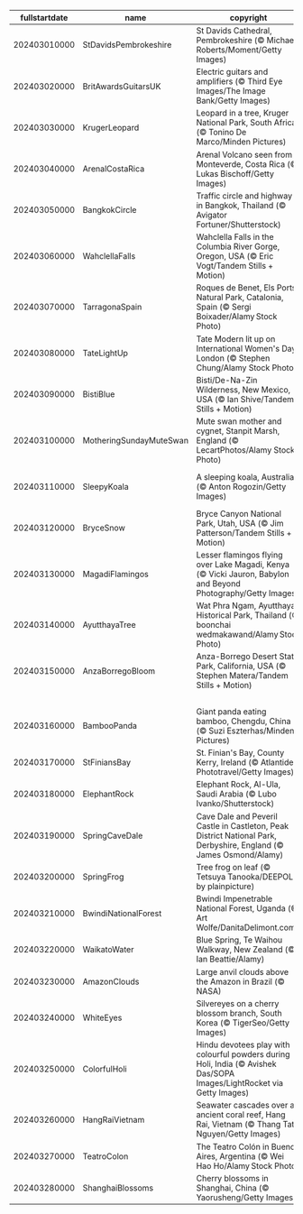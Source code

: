 |fullstartdate|name|copyright|title|image|
|--|--|--|--|--|
202403010000|StDavidsPembrokeshire|St Davids Cathedral, Pembrokeshire (© Michael Roberts/Moment/Getty Images)|Happy Saint David's Day!|![](/en-GB/2024/03/202403010000StDavidsPembrokeshire.jpg)|
202403020000|BritAwardsGuitarsUK|Electric guitars and amplifiers (© Third Eye Images/The Image Bank/Getty Images)|Lights, camera, music!|![](/en-GB/2024/03/202403020000BritAwardsGuitarsUK.jpg)|
202403030000|KrugerLeopard|Leopard in a tree, Kruger National Park, South Africa (© Tonino De Marco/Minden Pictures)|A dappled acrobat|![](/en-GB/2024/03/202403030000KrugerLeopard.jpg)|
202403040000|ArenalCostaRica|Arenal Volcano seen from Monteverde, Costa Rica (© Lukas Bischoff/Getty Images)|A sleeping beauty|![](/en-GB/2024/03/202403040000ArenalCostaRica.jpg)|
202403050000|BangkokCircle|Traffic circle and highway in Bangkok, Thailand (© Avigator Fortuner/Shutterstock)|Stuck in a loop?|![](/en-GB/2024/03/202403050000BangkokCircle.jpg)|
202403060000|WahclellaFalls|Wahclella Falls in the Columbia River Gorge, Oregon, USA (© Eric Vogt/Tandem Stills + Motion)|Get your splash on|![](/en-GB/2024/03/202403060000WahclellaFalls.jpg)|
202403070000|TarragonaSpain|Roques de Benet, Els Ports Natural Park, Catalonia, Spain (© Sergi Boixader/Alamy Stock Photo)|Reaching new heights|![](/en-GB/2024/03/202403070000TarragonaSpain.jpg)|
202403080000|TateLightUp|Tate Modern lit up on International Women's Day, London (© Stephen Chung/Alamy Stock Photo)|Right to shine|![](/en-GB/2024/03/202403080000TateLightUp.jpg)|
202403090000|BistiBlue|Bisti/De-Na-Zin Wilderness, New Mexico, USA (© Ian Shive/Tandem Stills + Motion)|Transformed by time|![](/en-GB/2024/03/202403090000BistiBlue.jpg)|
202403100000|MotheringSundayMuteSwan|Mute swan mother and cygnet, Stanpit Marsh, England (© LecartPhotos/Alamy Stock Photo)|All aboard the mothership|![](/en-GB/2024/03/202403100000MotheringSundayMuteSwan.jpg)|
202403110000|SleepyKoala|A sleeping koala, Australia (© Anton Rogozin/Getty Images)|Sweet dreams are made of leaves|![](/en-GB/2024/03/202403110000SleepyKoala.jpg)|
202403120000|BryceSnow|Bryce Canyon National Park, Utah, USA (© Jim Patterson/Tandem Stills + Motion)|Guardians of the canyon|![](/en-GB/2024/03/202403120000BryceSnow.jpg)|
202403130000|MagadiFlamingos|Lesser flamingos flying over Lake Magadi, Kenya (© Vicki Jauron, Babylon and Beyond Photography/Getty Images)|Bird's-eye view|![](/en-GB/2024/03/202403130000MagadiFlamingos.jpg)|
202403140000|AyutthayaTree|Wat Phra Ngam, Ayutthaya Historical Park, Thailand (© boonchai wedmakawand/Alamy Stock Photo)|A piece of pi|![](/en-GB/2024/03/202403140000AyutthayaTree.jpg)|
202403150000|AnzaBorregoBloom|Anza-Borrego Desert State Park, California, USA (© Stephen Matera/Tandem Stills + Motion)|A splash of spring|![](/en-GB/2024/03/202403150000AnzaBorregoBloom.jpg)|
||||![](/en-GB/2024/03/.jpg)|
202403160000|BambooPanda|Giant panda eating bamboo, Chengdu, China (© Suzi Eszterhas/Minden Pictures)|Somewhat bamboo-zled|![](/en-GB/2024/03/202403160000BambooPanda.jpg)|
202403170000|StFiniansBay|St. Finian's Bay, County Kerry, Ireland (© Atlantide Phototravel/Getty Images)|Let's wear green today!|![](/en-GB/2024/03/202403170000StFiniansBay.jpg)|
202403180000|ElephantRock|Elephant Rock, Al-Ula, Saudi Arabia (© Lubo Ivanko/Shutterstock)|Gentle giant of the dunes|![](/en-GB/2024/03/202403180000ElephantRock.jpg)|
202403190000|SpringCaveDale|Cave Dale and Peveril Castle in Castleton, Peak District National Park, Derbyshire, England (© James Osmond/Alamy)|A gorge-ous walk|![](/en-GB/2024/03/202403190000SpringCaveDale.jpg)|
202403200000|SpringFrog|Tree frog on leaf (© Tetsuya Tanooka/DEEPOL by plainpicture)|Hop into spring!|![](/en-GB/2024/03/202403200000SpringFrog.jpg)|
202403210000|BwindiNationalForest|Bwindi Impenetrable National Forest, Uganda (© Art Wolfe/DanitaDelimont.com)|Woodn't it be nice|![](/en-GB/2024/03/202403210000BwindiNationalForest.jpg)|
202403220000|WaikatoWater|Blue Spring, Te Waihou Walkway, New Zealand (© Ian Beattie/Alamy)|'Water' we celebrating?|![](/en-GB/2024/03/202403220000WaikatoWater.jpg)|
202403230000|AmazonClouds|Large anvil clouds above the Amazon in Brazil (© NASA)|Making a fog-cast|![](/en-GB/2024/03/202403230000AmazonClouds.jpg)|
202403240000|WhiteEyes|Silvereyes on a cherry blossom branch, South Korea (© TigerSeo/Getty Images)|Could you scoot over a little, please?|![](/en-GB/2024/03/202403240000WhiteEyes.jpg)|
202403250000|ColorfulHoli|Hindu devotees play with colourful powders during Holi, India (© Avishek Das/SOPA Images/LightRocket via Getty Images)|Painting the town|![](/en-GB/2024/03/202403250000ColorfulHoli.jpg)|
202403260000|HangRaiVietnam|Seawater cascades over an ancient coral reef, Hang Rai, Vietnam (© Thang Tat Nguyen/Getty Images)|A tidal tango|![](/en-GB/2024/03/202403260000HangRaiVietnam.jpg)|
202403270000|TeatroColon|The Teatro Colón in Buenos Aires, Argentina (© Wei Hao Ho/Alamy Stock Photo)|Theatre takes centre stage|![](/en-GB/2024/03/202403270000TeatroColon.jpg)|
202403280000|ShanghaiBlossoms|Cherry blossoms in Shanghai, China (© Yaorusheng/Getty Images)|A path through the petals|![](/en-GB/2024/03/202403280000ShanghaiBlossoms.jpg)|

